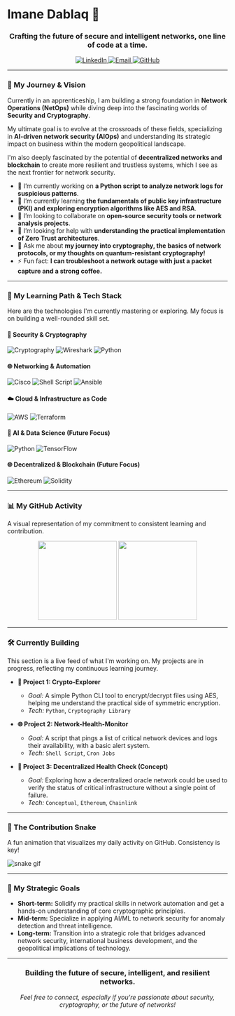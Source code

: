 # Imane Dablaq 👋

<h3 align="center">Crafting the future of secure and intelligent networks, one line of code at a time.</h3>

<p align="center">
  <a href="https://www.linkedin.com/in/imane-dablaq">
    <img src="https://img.shields.io/badge/LinkedIn-0077B5?style=for-the-badge&logo=linkedin&logoColor=white" alt="LinkedIn"/>
  </a>
  <a href="mailto:dablaqimane@gmail.com">
    <img src="https://img.shields.io/badge/Email-D14836?style=for-the-badge&logo=gmail&logoColor=white" alt="Email"/>
  </a>
  <a href="https://github.com/xAPT42">
    <img src="https://img.shields.io/badge/GitHub-181717?style=for-the-badge&logo=github&logoColor=white" alt="GitHub"/>
  </a>
</p>

---

### 🧭 My Journey & Vision

Currently in an apprenticeship, I am building a strong foundation in **Network Operations (NetOps)** while diving deep into the fascinating worlds of **Security and Cryptography**.

My ultimate goal is to evolve at the crossroads of these fields, specializing in **AI-driven network security (AIOps)** and understanding its strategic impact on business within the modern geopolitical landscape.

I'm also deeply fascinated by the potential of **decentralized networks and blockchain** to create more resilient and trustless systems, which I see as the next frontier for network security.

- 🔭 I’m currently working on **a Python script to analyze network logs for suspicious patterns**.
- 🌱 I’m currently learning **the fundamentals of public key infrastructure (PKI) and exploring encryption algorithms like AES and RSA**.
- 👯 I’m looking to collaborate on **open-source security tools or network analysis projects**.
- 🤔 I’m looking for help with **understanding the practical implementation of Zero Trust architectures**.
- 💬 Ask me about **my journey into cryptography, the basics of network protocols, or my thoughts on quantum-resistant cryptography!**
- ⚡ Fun fact: **I can troubleshoot a network outage with just a packet capture and a strong coffee.**

---

### 🚀 My Learning Path & Tech Stack

Here are the technologies I'm currently mastering or exploring. My focus is on building a well-rounded skill set.

#### **🔐 Security & Cryptography**
![Cryptography](https://img.shields.io/badge/Cryptography-003B57?style=for-the-badge&logo=cryptography&logoColor=white)
![Wireshark](https://img.shields.io/badge/Wireshark-1679A7?style=for-the-badge&logo=wireshark&logoColor=white)
![Python](https://img.shields.io/badge/Python-3776AB?style=for-the-badge&logo=python&logoColor=white)

#### **🌐 Networking & Automation**
![Cisco](https://img.shields.io/badge/Cisco-1BA0D7?style=for-the-badge&logo=cisco&logoColor=white)
![Shell Script](https://img.shields.io/badge/Shell_Script-121011?style=for-the-badge&logo=gnu-bash&logoColor=white)
![Ansible](https://img.shields.io/badge/Ansible-EE0000?style=for-the-badge&logo=ansible&logoColor=white)

#### **☁️ Cloud & Infrastructure as Code**
![AWS](https://img.shields.io/badge/Amazon_AWS-FF9900?style=for-the-badge&logo=amazonaws&logoColor=white)
![Terraform](https://img.shields.io/badge/Terraform-7B42BC?style=for-the-badge&logo=terraform&logoColor=white)

#### **🤖 AI & Data Science (Future Focus)**
![Python](https://img.shields.io/badge/Python-3776AB?style=for-the-badge&logo=python&logoColor=white)
![TensorFlow](https://img.shields.io/badge/TensorFlow-FF6F00?style=for-the-badge&logo=tensorflow&logoColor=white)

#### **🌐 Decentralized & Blockchain (Future Focus)**
![Ethereum](https://img.shields.io/badge/Ethereum-3C3C3D?style=for-the-badge&logo=ethereum&logoColor=white)
![Solidity](https://img.shields.io/badge/Solidity-363636?style=for-the-badge&logo=solidity&logoColor=white)

---

### 📊 My GitHub Activity

A visual representation of my commitment to consistent learning and contribution.

<div align="center">
  <img height="180em" src="https://github-readme-stats.vercel.app/api?username=xAPT42&show_icons=true&theme=radical&include_all_commits=true&count_private=true"/>
  <img height="180em" src="https://github-readme-streak-stats.herokuapp.com/?user=xAPT42&theme=radical"/>
</div>

---

### 🛠️ Currently Building

This section is a live feed of what I'm working on. My projects are in progress, reflecting my continuous learning journey.

- **🔐 Project 1: Crypto-Explorer**
  - *Goal:* A simple Python CLI tool to encrypt/decrypt files using AES, helping me understand the practical side of symmetric encryption.
  - *Tech:* `Python`, `Cryptography Library`

- **🌐 Project 2: Network-Health-Monitor**
  - *Goal:* A script that pings a list of critical network devices and logs their availability, with a basic alert system.
  - *Tech:* `Shell Script`, `Cron Jobs`

- **🔗 Project 3: Decentralized Health Check (Concept)**
  - *Goal:* Exploring how a decentralized oracle network could be used to verify the status of critical infrastructure without a single point of failure.
  - *Tech:* `Conceptual`, `Ethereum`, `Chainlink`

---

### 🐍 The Contribution Snake

A fun animation that visualizes my daily activity on GitHub. Consistency is key!

![snake gif](https://raw.githubusercontent.com/xAPT42/xAPT42/output/github-snake.svg)

---

### 🎯 My Strategic Goals

- **Short-term:** Solidify my practical skills in network automation and get a hands-on understanding of core cryptographic principles.
- **Mid-term:** Specialize in applying AI/ML to network security for anomaly detection and threat intelligence.
- **Long-term:** Transition into a strategic role that bridges advanced network security, international business development, and the geopolitical implications of technology.

---

<h3 align="center">Building the future of secure, intelligent, and resilient networks.</h3>
<p align="center">
  <i>Feel free to connect, especially if you're passionate about security, cryptography, or the future of networks!</i>
</p>
